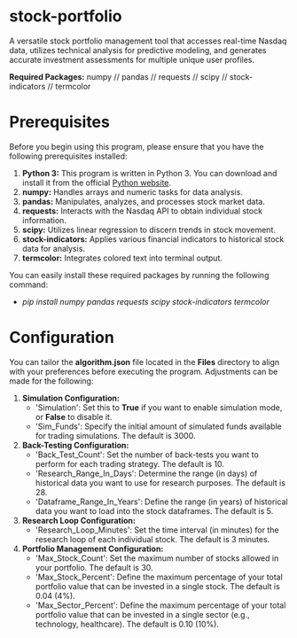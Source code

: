 # stock-portfolio
A versatile stock portfolio management tool that accesses real-time Nasdaq data, utilizes technical analysis for predictive modeling, and generates accurate investment assessments for multiple unique user profiles.

**Required Packages:** numpy // pandas // requests // scipy // stock-indicators // termcolor

# Prerequisites
Before you begin using this program, please ensure that you have the following prerequisites installed:
1. **Python 3:** This program is written in Python 3. You can download and install it from the official [Python website](https://www.python.org/downloads/).
2. **numpy:** Handles arrays and numeric tasks for data analysis.
3. **pandas:** Manipulates, analyzes, and processes stock market data.
4. **requests:** Interacts with the Nasdaq API to obtain individual stock information.
5. **scipy:** Utilizes linear regression to discern trends in stock movement.
6. **stock-indicators:** Applies various financial indicators to historical stock data for analysis.
7. **termcolor:** Integrates colored text into terminal output.

You can easily install these required packages by running the following command: 
   - *pip install numpy pandas requests scipy stock-indicators termcolor*

# Configuration
You can tailor the **algorithm.json** file located in the **Files** directory to align with your preferences before executing the program. Adjustments can be made for the following:
1. **Simulation Configuration:**
   - 'Simulation': Set this to **True** if you want to enable simulation mode, or **False** to disable it.
   - 'Sim_Funds': Specify the initial amount of simulated funds available for trading simulations. The default is 3000.
2. **Back-Testing Configuration:**
   - 'Back_Test_Count': Set the number of back-tests you want to perform for each trading strategy. The default is 10.
   - 'Research_Range_In_Days': Determine the range (in days) of historical data you want to use for research purposes. The default is 28.
   - 'Dataframe_Range_In_Years': Define the range (in years) of historical data you want to load into the stock dataframes. The default is 5.
3. **Research Loop Configuration:**
   - 'Research_Loop_Minutes': Set the time interval (in minutes) for the research loop of each individual stock. The default is 3 minutes.
4. **Portfolio Management Configuration:**
   - 'Max_Stock_Count': Set the maximum number of stocks allowed in your portfolio. The default is 30.
   - 'Max_Stock_Percent': Define the maximum percentage of your total portfolio value that can be invested in a single stock. The default is 0.04 (4%).
   - 'Max_Sector_Percent': Define the maximum percentage of your total portfolio value that can be invested in a single sector (e.g., technology, healthcare). The default is 0.10 (10%).
